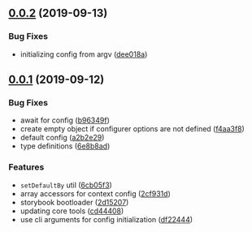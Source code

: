 ## [0.0.2](https://github.com/gavar/webpackery/compare/v/core/0.0.1...v/core/0.0.2) (2019-09-13)


### Bug Fixes

* initializing config from argv ([dee018a](https://github.com/gavar/webpackery/commit/dee018a))

## [0.0.1](https://github.com/gavar/webpackery/compare/v/core/0.0.0...v/core/0.0.1) (2019-09-12)


### Bug Fixes

* await for config ([b96349f](https://github.com/gavar/webpackery/commit/b96349f))
* create empty object if configurer options are not defined ([f4aa3f8](https://github.com/gavar/webpackery/commit/f4aa3f8))
* default config ([a2b2e29](https://github.com/gavar/webpackery/commit/a2b2e29))
* type definitions ([6e8b8ad](https://github.com/gavar/webpackery/commit/6e8b8ad))


### Features

* `setDefaultBy` util ([6cb05f3](https://github.com/gavar/webpackery/commit/6cb05f3))
* array accessors for context config ([2cf931d](https://github.com/gavar/webpackery/commit/2cf931d))
* storybook bootloader ([2d15207](https://github.com/gavar/webpackery/commit/2d15207))
* updating core tools ([cd44408](https://github.com/gavar/webpackery/commit/cd44408))
* use cli arguments for config initialization ([df22444](https://github.com/gavar/webpackery/commit/df22444))
